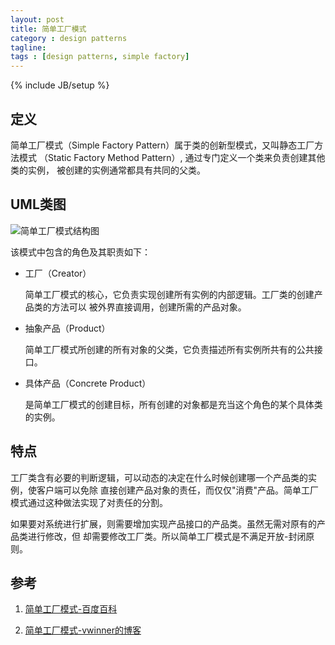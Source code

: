 ```yaml
---
layout: post
title: 简单工厂模式
category : design patterns
tagline:
tags : [design patterns, simple factory]
---
```

{% include JB/setup %}

## 定义

简单工厂模式（Simple Factory Pattern）属于类的创新型模式，又叫静态工厂方法模式
（Static Factory Method Pattern）, 通过专门定义一个类来负责创建其他类的实例，
被创建的实例通常都具有共同的父类。

## UML类图

![简单工厂模式结构图](http://e.hiphotos.baidu.com/baike/c0%3Dbaike80%2C5%2C5%2C80%2C26%3Bt%3Dgif/sign=697e92dba786c9171c0e5a6ba8541baa/08f790529822720ef04794d97bcb0a46f21fab0c.jpg)

该模式中包含的角色及其职责如下：

* 工厂（Creator）

  简单工厂模式的核心，它负责实现创建所有实例的内部逻辑。工厂类的创建产品类的方法可以
  被外界直接调用，创建所需的产品对象。

* 抽象产品（Product）

  简单工厂模式所创建的所有对象的父类，它负责描述所有实例所共有的公共接口。

* 具体产品（Concrete Product）

  是简单工厂模式的创建目标，所有创建的对象都是充当这个角色的某个具体类的实例。

## 特点

工厂类含有必要的判断逻辑，可以动态的决定在什么时候创建哪一个产品类的实例，使客户端可以免除
直接创建产品对象的责任，而仅仅"消费"产品。简单工厂模式通过这种做法实现了对责任的分割。

如果要对系统进行扩展，则需要增加实现产品接口的产品类。虽然无需对原有的产品类进行修改，但
却需要修改工厂类。所以简单工厂模式是不满足开放-封闭原则。

## 参考

1. [简单工厂模式-百度百科](http://baike.baidu.com/view/1227908.htm?fr=aladdin)

2. [简单工厂模式-vwinner的博客](http://blog.csdn.net/weiwenlongll/article/details/6918164)

